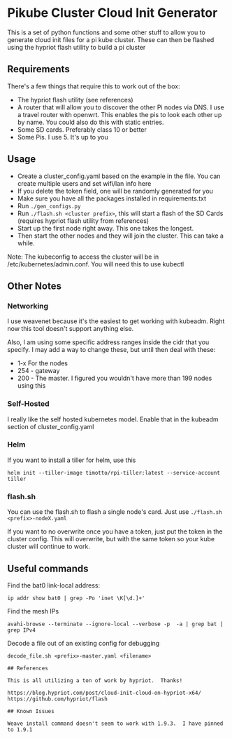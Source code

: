 # Pikube Cluster Cloud Init Generator

This is a set of python functions and some other stuff to allow you to generate cloud init files for a pi kube cluster.  These can then be flashed using the hypriot flash utility to build a pi cluster

## Requirements

There's a few things that require this to work out of the box:

* The hypriot flash utility (see references)
* A router that will allow you to discover the other Pi nodes via DNS.  I use a travel router with openwrt.  This enables the pis to look each other up by name.  You could also do this with static entries.
* Some SD cards.  Preferably class 10 or better
* Some Pis.  I use 5.  It's up to you

## Usage

* Create a cluster_config.yaml based on the example in the file.  You can create multiple users and set wifi/lan info here
* If you delete the token field, one will be randomly generated for you
* Make sure you have all the packages installed in requirements.txt
* Run `./gen_configs.py`
* Run `./flash.sh <cluster prefix>`, this will start a flash of the SD Cards (requires hypriot flash utility from references)
* Start up the first node right away.  This one takes the longest.
* Then start the other nodes and they will join the cluster.  This can take a while.

Note: The kubeconfig to access the cluster will be in /etc/kubernetes/admin.conf.  You will need this to use kubectl

## Other Notes

### Networking

I use weavenet because it's the easiest to get working with kubeadm.  Right now this tool doesn't support anything else.

Also, I am using some specific address ranges inside the cidr that you specify.  I may add a way to change these, but until then deal with these:

* 1-x For the nodes
* 254 - gateway
* 200 - The master.  I figured you wouldn't have more than 199 nodes using this

### Self-Hosted

I really like the self hosted kubernetes model.  Enable that in the kubeadm section of cluster_config.yaml

### Helm

If you want to install a tiller for helm, use this

```
helm init --tiller-image timotto/rpi-tiller:latest --service-account tiller
```

### flash.sh

You can use the flash.sh to flash a single node's card.  Just use `./flash.sh <prefix>-nodeX.yaml`

If you want to no overwrite once you have a token, just put the token in the cluster config.  This will overwrite, but with the same token so your kube cluster will continue to work.

## Useful commands

Find the bat0 link-local address:

```
ip addr show bat0 | grep -Po 'inet \K[\d.]+'
```

Find the mesh IPs
```
avahi-browse --terminate --ignore-local --verbose -p  -a | grep bat | grep IPv4
```

Decode a file out of an existing config for debugging
```
decode_file.sh <prefix>-master.yaml <filename>

## References

This is all utilizing a ton of work by hypriot.  Thanks!

https://blog.hypriot.com/post/cloud-init-cloud-on-hypriot-x64/
https://github.com/hypriot/flash

## Known Issues

Weave install command doesn't seem to work with 1.9.3.  I have pinned to 1.9.1
